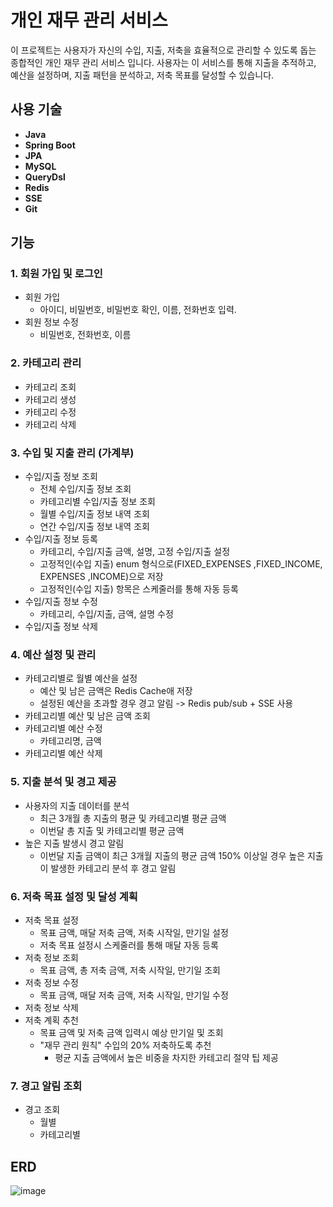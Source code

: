 # 개인 재무 관리 서비스

이 프로젝트는 사용자가 자신의 수입, 지출, 저축을 효율적으로 관리할 수 있도록 돕는 종합적인 개인 재무 관리 서비스 입니다. 사용자는 이 서비스를 통해 지출을 추적하고, 예산을 설정하며, 지출 패턴을 분석하고, 저축 목표를 달성할 수 있습니다.

## 사용 기술
- **Java**
- **Spring Boot**
- **JPA**
- **MySQL**
- **QueryDsl**
- **Redis**
- **SSE**
- **Git**



## 기능

### 1. 회원 가입 및 로그인
  - 회원 가입
    - 아이디, 비밀번호, 비밀번호 확인, 이름, 전화번호 입력. 
  - 회원 정보 수정
    - 비밀번호, 전화번호, 이름
   
### 2. 카테고리 관리
  - 카테고리 조회
  - 카테고리 생성
  - 카테고리 수정
  - 카테고리 삭제

### 3. 수입 및 지출 관리 (가계부) 
  - 수입/지출 정보 조회
    - 전체 수입/지출 정보 조회
    - 카테고리별 수입/지출 정보 조회
    - 월별 수입/지출 정보 내역 조회
    - 연간 수입/지출 정보 내역 조회
  - 수입/지출 정보 등록
    - 카테고리, 수입/지출 금액, 설명, 고정 수입/지출 설정
    - 고정적인(수입 지출) enum 형식으로(FIXED_EXPENSES ,FIXED_INCOME, EXPENSES ,INCOME)으로 저장
    - 고정적인(수입 지출) 항목은 스케줄러를 통해 자동 등록
  - 수입/지출 정보 수정
    - 카테고리, 수입/지출, 금액, 설명 수정
  - 수입/지출 정보 삭제

### 4. 예산 설정 및 관리
  - 카테고리별로 월별 예산을 설정
    - 예산 및 남은 금액은 Redis Cache애 저장
    - 설정된 예산을 초과할 경우 경고 알림 ->  Redis pub/sub + SSE 사용
  - 카테고리별 예산 및 남은 금액 조회
  - 카테고리별 예산 수정
    - 카테고리명, 금액 
  - 카테고리별 예산 삭제

### 5. 지출 분석 및 경고 제공
  - 사용자의 지출 데이터를 분석
    - 최근 3개월 총 지출의 평균 및 카테고리별 평균 금액
    - 이번달 총 지출 및 카테고리별 평균 금액
  - 높은 지출 발생시 경고 알림
    - 이번달 지출 금액이 최근 3개월 지출의 평균 금액 150% 이상일 경우 높은 지출이 발생한 카테고리 분석 후 경고 알림

### 6. 저축 목표 설정 및 달성 계획
  - 저축 목표 설정
    - 목표 금액, 매달 저축 금액, 저축 시작일, 만기일 설정
    - 저축 목표 설정시 스케줄러를 통해 매달 자동 등록
  - 저축 정보 조회
    - 목표 금액, 총 저축 금액, 저축 시작일, 만기일 조회
  - 저축 정보 수정
    - 목표 금액, 매달 저축 금액, 저축 시작일, 만기일 수정
  - 저축 정보 삭제
  - 저축 계획 추천
    - 목표 금액 및 저축 금액 입력시 예상 만기일 및 조회
    - "재무 관리 원칙" 수입의 20% 저축하도록 추천
      - 평균 지출 금액에서 높은 비중을 차지한 카테고리 절약 팁 제공
     
### 7. 경고 알림 조회
  - 경고 조회
    - 월별
    - 카테고리별 


## ERD
![image](https://github.com/user-attachments/assets/c9b9e747-dedc-4b0f-8719-99111372282a)








